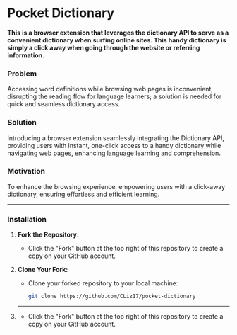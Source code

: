 # Pocket Dictionary
**This is a browser extension that leverages the dictionary API to serve as a convenient dictionary when surfing online sites.
This handy dictionary is simply a click away when going through the website or referring information.**

### Problem
Accessing word definitions while browsing web pages is inconvenient, disrupting the reading flow for language learners;
a solution is needed for quick and seamless dictionary access.

### Solution
Introducing a browser extension seamlessly integrating the Dictionary API, providing users with instant,
one-click access to a handy dictionary while navigating web pages, enhancing language learning and comprehension.
### Motivation
To enhance the browsing experience, empowering users with a click-away dictionary, ensuring effortless and efficient learning.

****
### Installation
1. **Fork the Repository:**
   - Click the "Fork" button at the top right of this repository to create a copy on your GitHub account.

2. **Clone Your Fork:**
   - Clone your forked repository to your local machine:
     ```bash
     git clone https://github.com/CLiz17/pocket-dictionary
     ```
     
3. ****
   - Click the "Fork" button at the top right of this repository to create a copy on your GitHub account.

